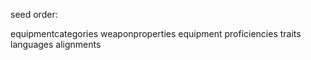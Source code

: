 seed order:

equipmentcategories
weaponproperties
equipment
proficiencies
traits
languages
alignments